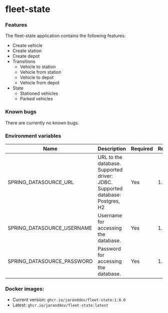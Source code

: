 # fleet-state

### Features

The fleet-state application contains the following features:

- Create vehicle
- Create station
- Create depot
- Transitions
    - Vehicle to station
    - Vehicle from station
    - Vehicle to depot
    - Vehicle from depot
- State
    - Stationed vehicles
    -  Parked vehicles

### Known bugs

There are currently no known bugs.

### Environment variables

| Name                       | Description                                                                   | Required | Release |
|----------------------------|-------------------------------------------------------------------------------|----------|---------|
| SPRING_DATASOURCE_URL      | URL to the database. Supported driver: JDBC. Supported database: Postgres, H2 |    Yes   |  1.0.0  |
| SPRING_DATASOURCE_USERNAME | Username for accessing the database.                                          |    Yes   |  1.0.0  |
| SPRING_DATASOURCE_PASSWORD | Password for accessing the database.                                          |    Yes   |  1.0.0  | 

### Docker images:

- Current version: `ghcr.io/jaranddev/fleet-state:1.0.0`
- Latest: `ghcr.io/jaranddev/fleet-state:latest`
